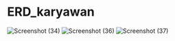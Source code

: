 # ERD_karyawan


![Screenshot (34)](https://github.com/heyytayo963/ERD_karyawan/assets/115687740/badd3bc1-9b74-4a14-8c0d-2679cc5df6fb)
![Screenshot (36)](https://github.com/heyytayo963/ERD_karyawan/assets/115687740/52a278bb-b6ec-4f43-91d4-545afc7eb263)
![Screenshot (37)](https://github.com/heyytayo963/ERD_karyawan/assets/115687740/b925ecdc-422c-4f41-b561-cd1f363e6540)
